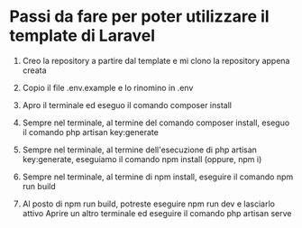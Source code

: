 # Passi da fare per poter utilizzare il template di Laravel


1) Creo la repository a partire dal template e mi clono la repository appena creata

2) Copio il file .env.example e lo rinomino in .env

3) Apro il terminale ed eseguo il comando composer install

4) Sempre nel terminale, al termine del comando composer install, eseguo  il comando php artisan key:generate

5) Sempre nel terminale, al termine dell'esecuzione di php artisan key:generate, eseguiamo il comando npm install (oppure, npm i)

6) Sempre nel terminale, al termine di npm install, eseguire il comando npm run build

7) Al posto di npm run build, potreste eseguire npm run dev e lasciarlo attivo
Aprire un altro terminale ed eseguire il comando php artisan serve